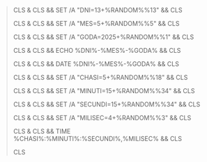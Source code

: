 
> CLS & CLS && SET /A "DNI=13+%RANDOM%%13" && CLS
>
> CLS & CLS && SET /A "MES=5+%RANDOM%%5" && CLS
> 
> CLS & CLS && SET /A "GODA=2025+%RANDOM%%1" && CLS
> 
> CLS & CLS && ECHO %DNI%-%MES%-%GODA% && CLS
> 
> CLS & CLS && DATE %DNI%-%MES%-%GODA% && CLS
> 
> CLS & CLS && SET /A "CHASI=5+%RANDOM%%18" && CLS
> 
> CLS & CLS && SET /A "MINUTI=15+%RANDOM%%34" && CLS
> 
> CLS & CLS && SET /A "SECUNDI=15+%RANDOM%%34" && CLS
> 
> CLS & CLS && SET /A "MILISEC=4+%RANDOM%%3" && CLS
> 
> CLS & CLS && TIME %CHASI%:%MINUTI%:%SECUNDI%,%MILISEC% && CLS
>
> CLS
